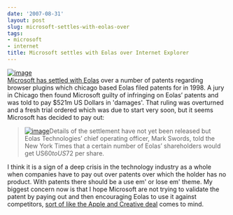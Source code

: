 ```yaml
---
date: '2007-08-31'
layout: post
slug: microsoft-settles-with-eolas-over
tags:
- microsoft
- internet
title: Microsoft settles with Eolas over Internet Explorer
---
```


[![image](http://www.cbi.cnptia.embrapa.br/xmeeting/include/img/microsoft-logo.jpg)](http://www.cbi.cnptia.embrapa.br/xmeeting/include/img/microsoft-logo.jpg)  
[Microsoft has settled with
Eolas](http://www.siliconrepublic.com/news/news.nv?storyid=single9119)
over a number of patents regarding browser plugins which chicago based
Eolas filed patents for in 1998. A jury in Chicago then found Microsoft
guilty of infringing on Eolas’ patents and was told to pay $521m US
Dollars in 'damages'. That ruling was overturned and a fresh trial
ordered which was due to start very soon, but it seems Microsoft has
decided to pay out:  
> [![image](http://www.gottabemobile.com/blogimages/InternetExplorer7issettobereleasedthroug_62B6/ie73.jpg)](http://www.gottabemobile.com/blogimages/InternetExplorer7issettobereleasedthroug_62B6/ie73.jpg)Details
> of the settlement have not yet been released but Eolas Technologies’
> chief operating officer, Mark Swords, told the New York Times that a
> certain number of Eolas’ shareholders would get US$60 to US$72 per
> share.

I think it is a sign of a deep crisis in the technology industry as a
whole when companies have to pay out over patents over which the holder
has no product. With patents there should be a use em' or lose em'
theme. My biggest concern now is that I hope Microsoft are not trying to
validate the patent by paying out and then encouraging Eolas to use it
against competitors, [sort of like the Apple and Creative
deal](http://arstechnica.com/news.ars/post/20060823-7575.html) comes to
mind.